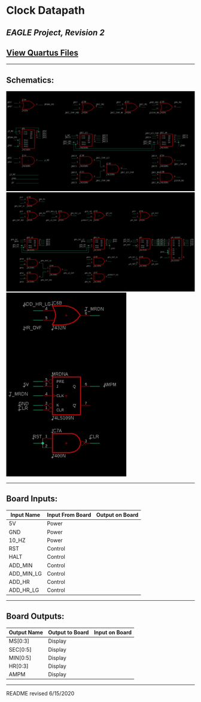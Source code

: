 # Clock Datapath

## *EAGLE Project, Revision 2*
## [View Quartus Files](https://github.com/keelbeelveel/binary_clock/tree/master/quartusII/datapath2.1)

---

## Schematics:
![Datapath Schematic 1](images/rev2_ms_sec.png)
![Datapath Schematic 2](images/rev2_min_hr.png)
![Datapath Schematic 3](images/rev2_meridian.png)

---

## Board Inputs:

| Input Name | Input From Board | Output on Board |
| --- | --- | --- |
| 5V | Power | |
| GND | Power | |
| 10_HZ | Power | |
| RST | Control | |
| HALT | Control | |
| ADD_MIN | Control | |
| ADD_MIN_LG | Control | |
| ADD_HR | Control | |
| ADD_HR_LG | Control | |

---

## Board Outputs:

| Output Name | Output to Board | Input on Board |
| --- | --- | --- |
| MS[0:3] | Display | |
| SEC[0:5] | Display | |
| MIN[0:5] | Display | |
| HR[0:3] | Display | |
| AMPM | Display | |

---

README revised 6/15/2020
